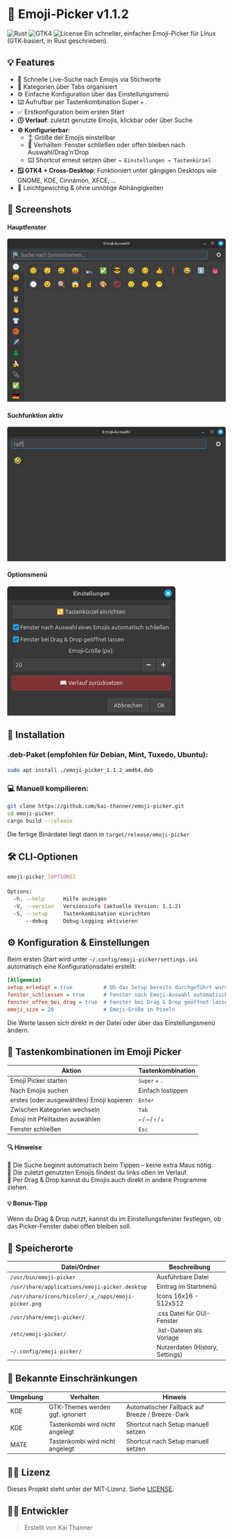 # 👻 Emoji-Picker v1.1.2
![Rust](https://img.shields.io/badge/Rust-1.87-orange?logo=rust)
![GTK4](https://img.shields.io/badge/GTK-4.x-blue?logo=gnome)
![License](https://img.shields.io/badge/License-MIT-green?style=flat)
Ein schneller, einfacher Emoji-Picker für Linux (GTK-basiert, in Rust geschrieben).

## 💡 Features
* 🔎 Schnelle Live-Suche nach Emojis via Stichworte
* 📑 Kategorien über Tabs organisiert
* ⚙️ Einfache Konfiguration über das Einstellungsmenü
* ⌨️ Aufrufbar per Tastenkombination Super + .
* ✅ Erstkonfiguration beim ersten Start
* **🕔 Verlauf**: zuletzt genutzte Emojis, klickbar oder über Suche
* **⚙️ Konfigurierbar**:
  * ↕️ Größe der Emojis einstellbar
  * 🏡 Verhalten: Fenster schließen oder offen bleiben nach Auswahl/Drag’n’Drop
  * ⌨️ Shortcut erneut setzen über `→ Einstellungen → Tastenkürzel`
* **🪟 GTK4 + Cross‑Desktop**: Funktioniert unter gängigen Desktops wie GNOME, KDE, Cinnamon, XFCE, ...
* 🚀 Leichtgewichtig & ohne unnötige Abhängigkeiten

## 📸 Screenshots
#### Hauptfenster
![Emoji Picker GUI](screenshots/emoji-picker1.png)
#### Suchfunktion aktiv
![Suche aktiv](screenshots/emoji-picker2.png)
#### Optionsmenü
![Einstellungsfenster](screenshots/emoji-picker3.png)

## 🔧 Installation
### .deb-Paket (empfohlen für Debian, Mint, Tuxedo, Ubuntu):
```bash
sudo apt install ./emoji-picker_1.1.2_amd64.deb
```
### 💻 Manuell kompilieren:
```bash
git clone https://github.com/kai-thanner/emoji-picker.git
cd emoji-picker
cargo build --release
```
Die fertige Binärdatei liegt dann in `target/release/emoji-picker`

## 🛠 CLI‑Optionen
```bash
emoji-picker [OPTIONS]

Options:
  -h, --help      Hilfe anzeigen
  -V, --version   Versionsinfo (aktuelle Version: 1.1.2)
  -S, --setup     Tastenkombination einrichten
      --debug     Debug‑Logging aktivieren
```

## ⚙️ Konfiguration & Einstellungen
Beim ersten Start wird unter `~/.config/emoji-picker/settings.ini` automatisch eine
Konfigurationsdatei erstellt:
```ini
[Allgemein]
setup_erledigt = true          # Ob das Setup bereits durchgeführt wurde
fenster_schliessen = true      # Fenster nach Emoji-Auswahl automatisch schließen
fenster_offen_bei_drag = true  # Fenster bei Drag & Drop geöffnet lassen
emoji_size = 20                # Emoji-Größe in Pixeln
```
Die Werte lassen sich direkt in der Datei oder über das Einstellungsmenü ändern.

## 🎹 Tastenkombinationen im Emoji Picker
| Aktion                                    | Tastenkombination     |
| ----------------------------------------- | --------------------- |
| Emoji Picker starten                      | `Super` + `.`         |
| Nach Emojis suchen                        | Einfach lostippen     |
| erstes (oder ausgewähltes) Emoji kopieren | `Enter`               |
| Zwischen Kategorien wechseln              | `Tab`                 |
| Emoji mit Pfeiltasten auswählen           | `←` / `→` / `↑` / `↓` |
| Fenster schließen                         | `Esc`                 |
#### 🔍 Hinweise
  🔹 Die Suche beginnt automatisch beim Tippen – keine extra Maus nötig.  
  🔹 Die zuletzt genutzten Emojis findest du links oben im Verlauf.  
  🔹 Per Drag & Drop kannst du Emojis auch direkt in andere Programme ziehen.
#### 💡 Bonus-Tipp
Wenn du Drag & Drop nutzt, kannst du im Einstellungsfenster festlegen, ob das Picker-Fenster dabei offen bleiben soll.

## 📂 Speicherorte
| Datei/Ordner                                             | Beschreibung                    |
| -------------------------------------------------------- | ------------------------------- |
| `/usr/bin/emoji-picker`                                  | Ausführbare Datei               |
| `/usr/share/applications/emoji-picker.desktop`           | Eintrag im Startmenü            |
| `/usr/share/icons/hicolor/_x_/apps/emoji-picker.png` 	   | Icons 16x16 - 512x512           |
| `/usr/share/emoji-picker/`                               | .css Datei für GUI-Fenster      |
| `/etc/emoji-picker/`                                     | .list-Dateien als Vorlage       |
| `~/.config/emoji-picker/`                                | Nutzerdaten (History, Settings) |

## 🧩 Bekannte Einschränkungen
| Umgebung | Verhalten                            | Hinweis                                           |
| -------- | ------------------------------------ | ------------------------------------------------- |
| KDE      | GTK-Themes werden ggf. ignoriert     | Automatischer Fallback auf Breeze / Breeze-Dark   |
| KDE      | Tastenkombi wird nicht angelegt      | Shortcut nach Setup manuell setzen                |
| MATE     | Tastenkombi wird nicht angelegt      | Shortcut nach Setup manuell setzen                |

## 👨‍⚖️ Lizenz
Dieses Projekt steht unter der MIT-Lizenz. Siehe [LICENSE](LICENSE).

## 👨‍💻 Entwickler
> Erstellt von Kai Thanner